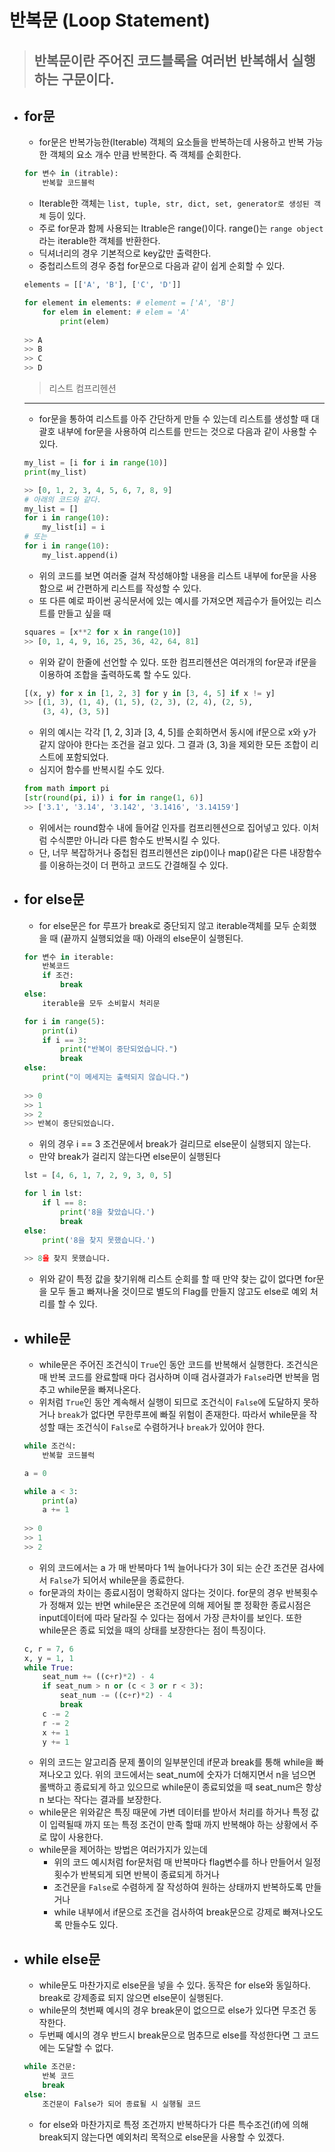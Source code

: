 # 반복문 (Loop Statement)
> ## 반복문이란 주어진 코드블록을 여러번 반복해서 실행하는 구문이다.
- for문 
    ---
    - for문은 반복가능한(Iterable) 객체의 요소들을 반복하는데 사용하고 반복 가능한 객체의 요소 개수 만큼 반복한다. 즉 객체를 순회한다.
    ```python
    for 변수 in (itrable): 
        반복할 코드블럭
    ```
    - Iterable한 객체는 `list, tuple, str, dict, set, generator로 생성된 객체` 등이 있다. 
    - 주로 for문과 함께 사용되는 Itrable은 range()이다. range()는 `range object`라는 iterable한 객체를 반환한다.
    - 딕셔너리의 경우 기본적으로 key값만 출력한다. 
    - 중첩리스트의 경우 중첩 for문으로 다음과 같이 쉽게 순회할 수 있다.
    ```python
    elements = [['A', 'B'], ['C', 'D']]

    for element in elements: # element = ['A', 'B']
        for elem in element: # elem = 'A'
            print(elem)
            
    >> A
    >> B
    >> C
    >> D
    ```
    > 리스트 컴프리헨션
    ---
    - for문을 통하여 리스트를 아주 간단하게 만들 수 있는데 리스트를 생성할 때 대괄호 내부에 for문을 사용하여 리스트를 만드는 것으로 다음과 같이 사용할 수 있다.
    ```python
    my_list = [i for i in range(10)]
    print(my_list)
    
    >> [0, 1, 2, 3, 4, 5, 6, 7, 8, 9]
    # 아래의 코드와 같다.
    my_list = []
    for i in range(10): 
        my_list[i] = i
    # 또는 
    for i in range(10): 
        my_list.append(i)
    ```
    - 위의 코드를 보면 여러줄 걸쳐 작성해야할 내용을 리스트 내부에 for문을 사용함으로 써 간편하게 리스트를 작성할 수 있다. 
    - 또 다른 예로 파이썬 공식문서에 있는 예시를 가져오면 제곱수가 들어있는 리스트를 만들고 싶을 때
    ```python
    squares = [x**2 for x in range(10)]
    >> [0, 1, 4, 9, 16, 25, 36, 42, 64, 81]
    ```
    - 위와 같이 한줄에 선언할 수 있다. 또한 컴프리헨션은 여러개의 for문과 if문을 이용하여 조합을 출력하도록 할 수도 있다.
    ```python
    [(x, y) for x in [1, 2, 3] for y in [3, 4, 5] if x != y]
    >> [(1, 3), (1, 4), (1, 5), (2, 3), (2, 4), (2, 5), 
        (3, 4), (3, 5)]
    ```
    - 위의 예시는 각각 [1, 2, 3]과 [3, 4, 5]를 순회하면서 동시에 if문으로 x와 y가 같지 않아야 한다는 조건을 걸고 있다. 그 결과 (3, 3)을 제외한 모든 조합이 리스트에 포함되었다. 
    - 심지어 함수를 반복시킬 수도 있다.
    ```python
    from math import pi
    [str(round(pi, i)) i for in range(1, 6)]
    >> ['3.1', '3.14', '3.142', '3.1416', '3.14159']
    ```
    - 위에서는 round함수 내에 들어갈 인자를 컴프리헨션으로 집어넣고 있다. 이처럼 수식뿐만 아니라 다른 함수도 반복시킬 수 있다.
    - 단, 너무 복잡하거나 중첩된 컴프리헨션은 zip()이나 map()같은 다른 내장함수를 이용하는것이 더 편하고 코드도 간결해질 수 있다.
- for else문
    ---
    - for else문은 for 루프가 break로 중단되지 않고 iterable객체를 모두 순회했을 때 (끝까지 실행되었을 때) 아래의 else문이 실행된다.
    ```python
    for 변수 in iterable: 
        반복코드
        if 조건: 
            break
    else: 
        iterable을 모두 소비할시 처리문
    ```
    ```python
    for i in range(5): 
        print(i)
        if i == 3: 
            print("반복이 중단되었습니다.")
            break
    else: 
        print("이 메세지는 출력되지 않습니다.")
        
    >> 0
    >> 1
    >> 2
    >> 반복이 중단되었습니다.
    ```
    - 위의 경우 i == 3 조건문에서 break가 걸리므로 else문이 실행되지 않는다. 
    - 만약 break가 걸리지 않는다면 else문이 실행된다
    ```python
    lst = [4, 6, 1, 7, 2, 9, 3, 0, 5]

    for l in lst: 
        if l == 8: 
            print('8을 찾았습니다.')
            break
    else: 
        print('8을 찾지 못했습니다.')
        
    >> 8을 찾지 못했습니다.
    ```
    - 위와 같이 특정 값을 찾기위해 리스트 순회를 할 때 만약 찾는 값이 없다면 for문을 모두 돌고 빠져나올 것이므로 별도의 Flag를 만들지 않고도 else로 예외 처리를 할 수 있다.
- while문
    ---
    - while문은 주어진 조건식이 `True`인 동안 코드를 반복해서 실행한다. 조건식은 매 반복 코드를 완료할때 마다 검사하며 이때 검사결과가 `False`라면 반복을 멈추고 while문을 빠져나온다.
    - 위처럼 `True`인 동안 계속해서 실행이 되므로 조건식이 `False`에 도달하지 못하거나 `break`가 없다면 무한루프에 빠질 위험이 존재한다. 따라서 while문을 작성할 때는 조건식이 `False`로 수렴하거나 `break`가 있어야 한다.
    ```python
    while 조건식: 
        반복할 코드블럭
    ```
    ```python
    a = 0

    while a < 3: 
        print(a)
        a += 1
        
    >> 0
    >> 1
    >> 2
    ```
    - 위의 코드에서는 a 가 매 반복마다 1씩 늘어나다가 3이 되는 순간 조건문 검사에서 `False`가 되어서 while문을 종료한다.
    - for문과의 차이는 종료시점이 명확하지 않다는 것이다. for문의 경우 반복횟수가 정해져 있는 반면 while문은 조건문에 의해 제어될 뿐 정확한 종료시점은 input데이터에 따라 달라질 수 있다는 점에서 가장 큰차이를 보인다. 또한 while문은 종료 되었을 때의 상태를 보장한다는 점이 특징이다.
    ```python
    c, r = 7, 6
    x, y = 1, 1
    while True: 
        seat_num += ((c+r)*2) - 4
        if seat_num > n or (c < 3 or r < 3): 
            seat_num -= ((c+r)*2) - 4
            break
        c -= 2
        r -= 2
        x += 1
        y += 1
    ```
    - 위의 코드는 알고리즘 문제 풀이의 일부분인데 if문과 break를 통해 while을 빠져나오고 있다. 위의 코드에서는 seat_num에 숫자가 더해지면서 n을 넘으면 롤백하고 종료되게 하고 있으므로 while문이 종료되었을 때 seat_num은 항상 n 보다는 작다는 결과를 보장한다.
    - while문은 위와같은 특징 때문에 가변 데이터를 받아서 처리를 하거나 특정 값이 입력될때 까지 또는 특정 조건이 만족 할때 까지 반복해야 하는 상황에서 주로 많이 사용한다.
    - while문을 제어하는 방법은 여러가지가 있는데
        - 위의 코드 예시처럼 for문처럼 매 반복마다 flag변수를 하나 만들어서 일정 횟수가 반복되게 되면 반복이 종료되게 하거나
        - 조건문을 `False`로 수렴하게 잘 작성하여 원하는 상태까지 반복하도록 만들거나
        - while 내부에서 if문으로 조건을 검사하여 break문으로 강제로 빠져나오도록 만들수도 있다.
- while else문
    ---
    - while문도 마찬가지로 else문을 넣을 수 있다. 동작은 for else와 동일하다. break로 강제종료 되지 않으면 else문이 실행된다.
    - while문의 첫번째 예시의 경우 break문이 없으므로 else가 있다면 무조건 동작한다.
    - 두번째 예시의 경우 반드시 break문으로 멈추므로 else를 작성한다면 그 코드에는 도달할 수 없다. 
    ```python
    while 조건문: 
        반복 코드
        break
    else: 
        조건문이 False가 되어 종료될 시 실행될 코드
    ```
    - for else와 마찬가지로 특정 조건까지 반복하다가 다른 특수조건(if)에 의해 break되지 않는다면 예외처리 목적으로 else문을 사용할 수 있겠다.